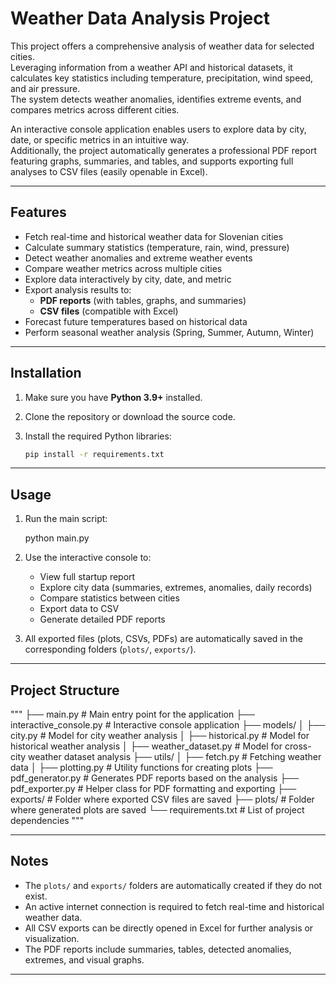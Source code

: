 # Weather Data Analysis Project

This project offers a comprehensive analysis of weather data for selected cities.  
Leveraging information from a weather API and historical datasets, it calculates key statistics including temperature, precipitation, wind speed, and air pressure.  
The system detects weather anomalies, identifies extreme events, and compares metrics across different cities.

An interactive console application enables users to explore data by city, date, or specific metrics in an intuitive way.  
Additionally, the project automatically generates a professional PDF report featuring graphs, summaries, and tables, and supports exporting full analyses to CSV files (easily openable in Excel).

---

## Features

- Fetch real-time and historical weather data for Slovenian cities
- Calculate summary statistics (temperature, rain, wind, pressure)
- Detect weather anomalies and extreme weather events
- Compare weather metrics across multiple cities
- Explore data interactively by city, date, and metric
- Export analysis results to:
  - **PDF reports** (with tables, graphs, and summaries)
  - **CSV files** (compatible with Excel)
- Forecast future temperatures based on historical data
- Perform seasonal weather analysis (Spring, Summer, Autumn, Winter)

---

## Installation

1. Make sure you have **Python 3.9+** installed.
2. Clone the repository or download the source code.
3. Install the required Python libraries:

   ```bash
   pip install -r requirements.txt

---

## Usage

1. Run the main script:

   python main.py

2. Use the interactive console to:
   - View full startup report
   - Explore city data (summaries, extremes, anomalies, daily records)
   - Compare statistics between cities
   - Export data to CSV
   - Generate detailed PDF reports

3. All exported files (plots, CSVs, PDFs) are automatically saved in the corresponding folders (`plots/`, `exports/`).

---

## Project Structure

"""
├── main.py                 # Main entry point for the application
├── interactive_console.py   # Interactive console application
├── models/
│   ├── city.py              # Model for city weather analysis
│   ├── historical.py        # Model for historical weather analysis
│   ├── weather_dataset.py   # Model for cross-city weather dataset analysis
├── utils/
│   ├── fetch.py             # Fetching weather data
│   ├── plotting.py          # Utility functions for creating plots
├── pdf_generator.py         # Generates PDF reports based on the analysis
├── pdf_exporter.py          # Helper class for PDF formatting and exporting
├── exports/                 # Folder where exported CSV files are saved
├── plots/                   # Folder where generated plots are saved
└── requirements.txt         # List of project dependencies
"""

---

## Notes

- The `plots/` and `exports/` folders are automatically created if they do not exist.
- An active internet connection is required to fetch real-time and historical weather data.
- All CSV exports can be directly opened in Excel for further analysis or visualization.
- The PDF reports include summaries, tables, detected anomalies, extremes, and visual graphs.

---
